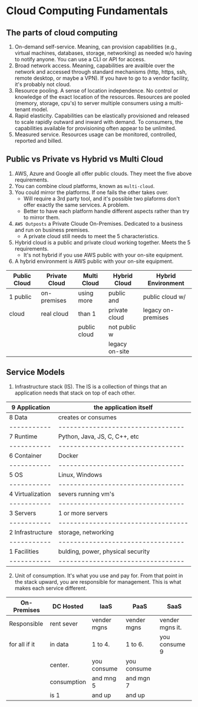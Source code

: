 # Cloud Computing Fundamentals

## The parts of cloud computing
1. On-demand self-service. Meaning, can provision capabilities (e.g., virtual machines, databases, storage, networking) as needed w/o having to notify anyone.  You can use a CLI or API for access.
2. Broad network access.  Meaning, capabilities are availble over the network and accessed through standard mechanisms (http, https, ssh, remote desktop, or maybe a VPN).  If you have to go to a vendor facility, it's probably not cloud.
3. Resource pooling. A sense of location independence. No control or knowledge of the exact location of the resources. Resources are pooled (memory, storage, cpu's) to server multiple consumers using a multi-tenant model.
4. Rapid elasticity. Capabilities can be elastically provisioned and released to scale rapidly outward and inward with demand.  To consumers, the capabilities available for provisioning often appear to be unlimited.
5. Measured service. Resources usage can be monitored, controlled, reported and billed.


## Public vs Private vs Hybrid vs Multi Cloud
1. AWS, Azure and Google all offer public clouds.  They meet the five above requirements.
2. You can combine cloud platforms, known as ```multi-cloud```.
3. You could mirror the platforms.  If one fails the other takes over.
    * Will require a 3rd party tool, and it's possible two plaforms don't offer exactly the same services. A problem.
    * Better to have each platform handle different aspects rather than try to mirror them.
4. ```AWS Outposts``` a Private Cloude On-Premises.  Dedicated to a business and run on business premises. 
    * A private cloud still needs to meet the 5 characteristics. 
5. Hybrid cloud is a public and private cloud working together.  Meets the 5 requirements.
    * It's not hybrid if you use AWS public with your on-site equipment.
6. A hybrid environment is AWS public with your on-site equipment.     

| Public Cloud | Private Cloud| Multi Cloud | Hybrid Cloud | Hybrid Environment |
| ------------ | ------------ | ------------| ------------ | ------------------ |
|  1 public    | on-premises  |  using more |  public and  | public cloud w/    |
|   cloud      |  real cloud  |    than 1   | private cloud| legacy on-premises |
|              |              | public cloud| not public w |
|              |              |             |legacy on-site|


## Service Models
1. Infrastructure stack (IS). The IS is a collection of things that an application needs that stack on top of each other.

| 9 Application    | the application itself            |
| -----------      | --------------------------------- |
| 8 Data           | creates or consumes               |
| -----------      | --------------------------------- |
| 7 Runtime        | Python, Java, JS, C, C++, etc     |
| -----------      | --------------------------------- |
| 6 Container      | Docker                            |
| -----------      | --------------------------------- |
| 5 OS             | Linux, Windows                    |
| -----------      | --------------------------------- |
| 4 Virtualization | severs running vm's               |
| -----------      | --------------------------------- |
| 3 Servers        | 1 or more servers                 |
| -----------      | ----------------------------------|
| 2 Infrastructure | storage, networking               |
| -----------      | --------------------------------- |
| 1 Facilities     | bulding, power, physical security |
| -----------      | --------------------------------- |

2. Unit of consumption. It's what you use and pay for. From that point in the stack upward, you are responsible for management. This is what makes each service different.

| On-Premises  | DC Hosted    | IaaS        | PaaS         | SaaS               |
| ------------ | ------------ | ------------| ------------ | ------------------ |
| Responsible  | rent sever   | vender mgns |  vender mgns | vender mgns it.    |
| for all if it|  in data     |   1 to 4.   |   1 to 6.    |    you consume 9   |
|              |  center.     | you consume | you consume  |                    |
|              | consumption  |  and mng 5  |  and mgn 7   |                    |
|              | is 1         |    and up   |  and up      |                    |